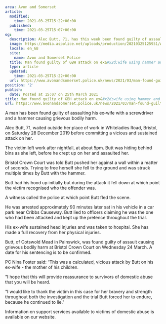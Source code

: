 ```yaml
area: Avon and Somerset
article:
  modified:
    time: 2021-03-25T15:22+00:00
  published:
    time: 2021-03-25T15:07+00:00
og:
  description: Alec Butt, 71, has this week been found guilty of assaulting his ex-wife with a hammer and a screwdriver in Bristol.
  image: https://media.aspolice.net/uploads/production/20210325125951/Alec-Butt.jpg
  locale: en_GB
  site:
    name: Avon and Somerset Police
  title: Man found guilty of GBH attack on ex&#x2d;wife using hammer and screwdriver | Avon and Somerset Police
  type: article
  updated:
    time: 2021-03-25T15:22+00:00
  url: https://www.avonandsomerset.police.uk/news/2021/03/man-found-guilty-of-gbh-attack-on-ex-wife-using-hammer-and-screwdriver/
position: '2'
publish:
  date: Posted at 15:07 on 25th March 2021
title: Man found guilty of GBH attack on ex&#x2d;wife using hammer and screwdriver | Avon and Somerset Police
url: https://www.avonandsomerset.police.uk/news/2021/03/man-found-guilty-of-gbh-attack-on-ex-wife-using-hammer-and-screwdriver/
```

A man has been found guilty of assaulting his ex-wife with a screwdriver and a hammer causing grievous bodily harm.

Alec Butt, 71, waited outside her place of work in Whiteladies Road, Bristol, on Saturday 28 December 2019 before committing a vicious and sustained attack on her.

The victim left work after nightfall, at about 5pm. Butt was hiding behind bins as she left, before he crept up on her and assaulted her.

Bristol Crown Court was told Butt pushed her against a wall within a matter of seconds. Trying to free herself she fell to the ground and was struck multiple times by Butt with the hammer.

Butt had his hood up initially but during the attack it fell down at which point the victim recognised who the offender was.

A witness called the police at which point Butt fled the scene.

He was arrested approximately 90 minutes later sat in his vehicle in a car park near Cribbs Causeway. Butt lied to officers claiming he was the one who had been attacked and kept up the pretence throughout the trial.

His ex-wife sustained head injuries and was taken to hospital. She has made a full recovery from her physical injuries.

Butt, of Cotswold Mead in Painswick, was found guilty of assault causing grievous bodily harm at Bristol Crown Court on Wednesday 24 March. A date for his sentencing is to be confirmed.

PC Nina Foster said: “This was a calculated, vicious attack by Butt on his ex-wife - the mother of his children.

"I hope that this will provide reassurance to survivors of domestic abuse that you will be heard.

"I would like to thank the victim in this case for her bravery and strength throughout both the investigation and the trial Butt forced her to endure, because he continued to lie."

Information on support services available to victims of domestic abuse is available on our website.
